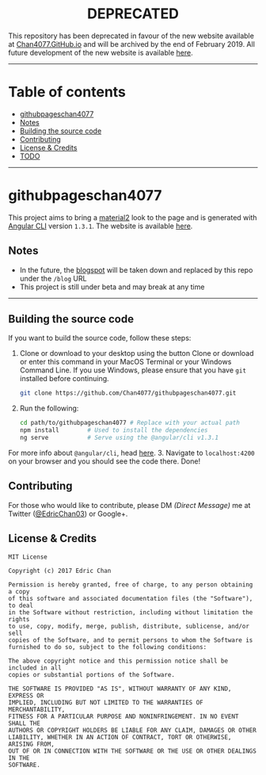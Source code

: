 <h1 align="center">DEPRECATED</h1>

This repository has been deprecated in favour of the new website available at [Chan4077.GitHub.io](https://chan4077.github.io) and will be archived by the end of February 2019. All future development of the new website is available [here](https://github.com/Chan4077/chan4077.github.io).

---

# Table of contents
- [githubpageschan4077](#githubpageschan4077)
- [Notes](#notes)
- [Building the source code](#building-the-source-code)
- [Contributing](#contributing)
- [License & Credits](#license--credits)
- [TODO](#todo)
---

# githubpageschan4077
This project aims to bring a [material2](https://github.com/angular/material2) look to the page and is generated with [Angular CLI](https://github.com/angular/angular-cli) version `1.3.1`.
The website is available [here](https://githubpageschan4077.firebaseapp.com).

## Notes
- In the future, the [blogspot](https://chanziyangedric.blogspot.com) will be taken down and replaced by this repo under the `/blog` URL
- This project is still under beta and may break at any time

---
## Building the source code
If you want to build the source code, follow these steps:

1. Clone or download to your desktop using the button Clone or download or enter this command in your MacOS Terminal or your Windows Command Line. If you use Windows, please ensure that you have `git` installed before continuing.
    ```bash
    git clone https://github.com/Chan4077/githubpageschan4077.git
    ```
2. Run the following:

     ```bash
     cd path/to/githubpageschan4077 # Replace with your actual path
     npm install        # Used to install the dependencies
     ng serve           # Serve using the @angular/cli v1.3.1
     ```
For more info about `@angular/cli`, head [here](#).
3. Navigate to `localhost:4200` on your browser and you should see the code there.
Done!

## Contributing
For those who would like to contribute, please DM _(Direct Message)_ me at Twitter ([@EdricChan03](https://twitter.com/EdricChan03)) or Google+.

## License & Credits
```
MIT License

Copyright (c) 2017 Edric Chan

Permission is hereby granted, free of charge, to any person obtaining a copy
of this software and associated documentation files (the "Software"), to deal
in the Software without restriction, including without limitation the rights
to use, copy, modify, merge, publish, distribute, sublicense, and/or sell
copies of the Software, and to permit persons to whom the Software is
furnished to do so, subject to the following conditions:

The above copyright notice and this permission notice shall be included in all
copies or substantial portions of the Software.

THE SOFTWARE IS PROVIDED "AS IS", WITHOUT WARRANTY OF ANY KIND, EXPRESS OR
IMPLIED, INCLUDING BUT NOT LIMITED TO THE WARRANTIES OF MERCHANTABILITY,
FITNESS FOR A PARTICULAR PURPOSE AND NONINFRINGEMENT. IN NO EVENT SHALL THE
AUTHORS OR COPYRIGHT HOLDERS BE LIABLE FOR ANY CLAIM, DAMAGES OR OTHER
LIABILITY, WHETHER IN AN ACTION OF CONTRACT, TORT OR OTHERWISE, ARISING FROM,
OUT OF OR IN CONNECTION WITH THE SOFTWARE OR THE USE OR OTHER DEALINGS IN THE
SOFTWARE.
```
